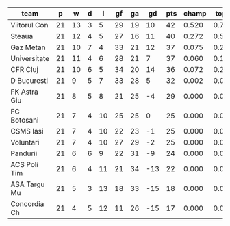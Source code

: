 |     team     | p  | w  | d | l  | gf | ga | gd  | pts | champ | top2  | top3  | top4  |  5-7  | bot4  | bot3  | bot2  |
|--------------|----|----|---|----|----|----|-----|-----|-------|-------|-------|-------|-------|-------|-------|-------|
| Viitorul Con | 21 | 13 | 3 |  5 | 29 | 19 |  10 |  42 | 0.520 | 0.790 | 0.919 | 0.977 | 0.023 | 0.000 | 0.000 | 0.000|
| Steaua       | 21 | 12 | 4 |  5 | 27 | 16 |  11 |  40 | 0.272 | 0.569 | 0.775 | 0.906 | 0.094 | 0.000 | 0.000 | 0.000|
| Gaz Metan    | 21 | 10 | 7 |  4 | 33 | 21 |  12 |  37 | 0.075 | 0.229 | 0.439 | 0.665 | 0.335 | 0.000 | 0.000 | 0.000|
| Universitate | 21 | 11 | 4 |  6 | 28 | 21 |   7 |  37 | 0.060 | 0.188 | 0.385 | 0.629 | 0.370 | 0.000 | 0.000 | 0.000|
| CFR Cluj     | 21 | 10 | 6 |  5 | 34 | 20 |  14 |  36 | 0.072 | 0.211 | 0.432 | 0.683 | 0.316 | 0.000 | 0.000 | 0.000|
| D Bucuresti  | 21 |  9 | 5 |  7 | 33 | 28 |   5 |  32 | 0.002 | 0.013 | 0.049 | 0.132 | 0.819 | 0.000 | 0.000 | 0.000|
| FK Astra Giu | 21 |  8 | 5 |  8 | 21 | 25 |  -4 |  29 | 0.000 | 0.000 | 0.001 | 0.007 | 0.657 | 0.015 | 0.002 | 0.000|
| FC Botosani  | 21 |  7 | 4 | 10 | 25 | 25 |   0 |  25 | 0.000 | 0.000 | 0.000 | 0.000 | 0.166 | 0.179 | 0.057 | 0.006|
| CSMS Iasi    | 21 |  7 | 4 | 10 | 22 | 23 |  -1 |  25 | 0.000 | 0.000 | 0.000 | 0.000 | 0.104 | 0.278 | 0.119 | 0.010|
| Voluntari    | 21 |  7 | 4 | 10 | 27 | 29 |  -2 |  25 | 0.000 | 0.000 | 0.000 | 0.000 | 0.072 | 0.298 | 0.115 | 0.013|
| Pandurii     | 21 |  6 | 6 |  9 | 22 | 31 |  -9 |  24 | 0.000 | 0.000 | 0.000 | 0.000 | 0.038 | 0.485 | 0.222 | 0.038|
| ACS Poli Tim | 21 |  6 | 4 | 11 | 21 | 34 | -13 |  22 | 0.000 | 0.000 | 0.000 | 0.000 | 0.006 | 0.763 | 0.553 | 0.180|
| ASA Targu Mu | 21 |  5 | 3 | 13 | 18 | 33 | -15 |  18 | 0.000 | 0.000 | 0.000 | 0.000 | 0.000 | 0.988 | 0.959 | 0.858|
| Concordia Ch | 21 |  4 | 5 | 12 | 11 | 26 | -15 |  17 | 0.000 | 0.000 | 0.000 | 0.000 | 0.000 | 0.993 | 0.972 | 0.895|
